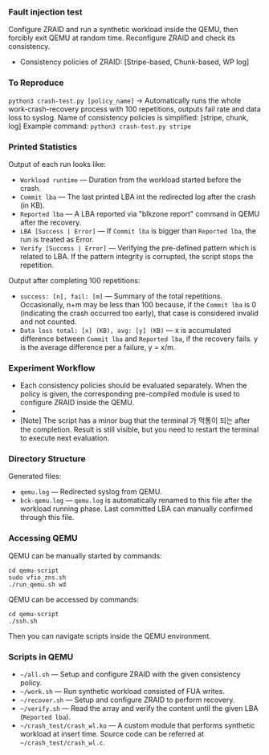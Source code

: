 ### Fault injection test
Configure ZRAID and run a synthetic workload inside the QEMU, then forcibly exit QEMU at random time. Reconfigure ZRAID and check its consistency.
- Consistency policies of ZRAID: [Stripe-based, Chunk-based, WP log]

### To Reproduce
`python3 crash-test.py [policy_name]` → Automatically runs the whole work-crash-recovery process with 100 repetitions, outputs fail rate and data loss to syslog. 
Name of consistency policies is simplified: [stripe, chunk, log]
Example command: `python3 crash-test.py stripe`

### Printed Statistics
Output of each run looks like:
* `Workload runtime` — Duration from the workload started before the crash.
* `Commit lba` — The last printed LBA int the redirected log after the crash (in KB).
* `Reported lba` — A LBA reported via "blkzone report" command in QEMU after the recovery.
* `LBA [Success | Error]` — If `Commit lba` is bigger than `Reported lba`, the run is treated as Error.
* `Verify [Success | Error]` — Verifying the pre-defined pattern which is related to LBA. If the pattern integrity is corrupted, the script stops the repetition.

Output after completing 100 repetitions:
* `success: [n], fail: [m]` — Summary of the total repetitions. Occasionally, n+m may be less than 100 because, if the `Commit lba` is 0 (indicating the crash occurred too early), that case is considered invalid and not counted.
* `Data loss total: [x] (KB), avg: [y] (KB)` — x is accumulated difference between `Commit lba` and `Reported lba`, if the recovery fails. y is the average difference per a failure, y = x/m.

### Experiment Workflow
- Each consistency policies should be evaluated separately. When the policy is given, the corresponding pre-compiled module is used to configure ZRAID inside the QEMU.
- 
- [Note] The script has a minor bug that the terminal 가 먹통이 되는 after the completion. Result is still visible, but you need to restart the terminal to execute next evaluation.

### Directory Structure

Generated files:
- `qemu.log` — Redirected syslog from QEMU.
- `bck-qemu.log` — `qemu.log` is automatically renamed to this file after the workload running phase. Last committed LBA can manually confirmed through this file.


### Accessing QEMU
QEMU can be manually started by commands:
```
cd qemu-script
sudo vfio_zns.sh
./run_qemu.sh wd
```

QEMU can be accessed by commands:
```
cd qemu-script
./ssh.sh
```
Then you can navigate scripts inside the QEMU environment.

### Scripts in QEMU
- `~/all.sh` — Setup and configure ZRAID with the given consistency policy.
- `~/work.sh` — Run synthetic workload consisted of FUA writes.
- `~/recover.sh` — Setup and configure ZRAID to perform recovery.
- `~/verify.sh` — Read the array and verify the content until the given LBA (`Reported lba`).
- `~/crash_test/crash_wl.ko` — A custom module that performs synthetic workload at insert time. Source code can be referred at `~/crash_test/crash_wl.c`.
